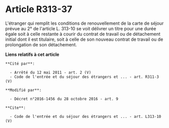 # Article R313-37

L'étranger qui remplit les conditions de renouvellement de la carte de séjour prévue au 2° de l'article L. 313-10 se voit
délivrer un titre pour une durée égale soit à celle restante à courir du contrat de travail ou de détachement initial dont il
est titulaire, soit à celle de son nouveau contrat de travail ou de prolongation de son détachement.

**Liens relatifs à cet article**

	**Cité par**:

	  - Arrêté du 12 mai 2011 - art. 2 (V)
	  - Code de l'entrée et du séjour des étrangers et ... - art. R311-3 (V)

	**Modifié par**:

	  - Décret n°2016-1456 du 28 octobre 2016 - art. 9

	**Cite**:

	  - Code de l'entrée et du séjour des étrangers et ... - art. L313-10 (V)
